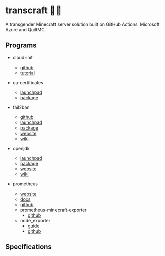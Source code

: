 # transcraft 🏳️‍⚧️

A transgender Minecraft server solution built on GitHub Actions, Microsoft Azure and QuiltMC.

## Programs

- cloud-init
  - [github](https://github.com/canonical/cloud-init)
  - [tutorial](https://cloudinit.readthedocs.io/en/latest/topics/tutorial.html)

- ca-certificates
  - [launchpad](https://launchpad.net/ubuntu/+source/ca-certificates)
  - [package](https://packages.ubuntu.com/search?keywords=ca-certificates)

- fail2ban
  - [github](https://github.com/fail2ban/fail2ban)
  - [launchpad](https://launchpad.net/ubuntu/+source/fail2ban)
  - [package](https://packages.ubuntu.com/search?keywords=fail2ban)
  - [website](https://www.fail2ban.org/)
  - [wiki](https://www.fail2ban.org/wiki/)

- openjdk
  - [launchpad](https://launchpad.net/ubuntu/+source/openjdk-17)
  - [package](https://packages.ubuntu.com/search?keywords=openjdk-17-jre-headless)
  - [website](https://openjdk.java.net/)
  - [wiki](https://wiki.openjdk.java.net)

- prometheus
  - [website](https://prometheus.io/)
  - [docs](https://prometheus.io/docs/)
  - [github](https://github.com/prometheus/prometheus)
  - prometheus-minecraft-exporter
    - [github](https://github.com/dirien/minecraft-prometheus-exporter)
  - node_exporter
    - [guide](https://prometheus.io/docs/guides/node-exporter/)
    - [github](https://github.com/prometheus/node_exporter)

## Specifications

<!-- TODO: Add-in. <>
- [apt-get](https://salsa.debian.org/apt-team/apt)
- [azure-cli](https://github.com/Azure/azure-cli)
- [curl](https://github.com/curl/curl)
- [bash](https://git.savannah.gnu.org/cgit/bash.git/)
- [coreutils](https://git.savannah.gnu.org/cgit/coreutils.git/)
- [java]()
- [make](https://git.savannah.gnu.org/cgit/make.git/)
- [multipass](https://github.com/canonical/multipass)
- [systemd](https://github.com/systemd/systemd)

## Plugins
- rcon

-->

